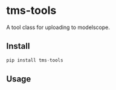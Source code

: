 # tms-tools

A tool class for uploading to modelscope.

## Install

```python
pip install tms-tools
```

## Usage

```python

```
